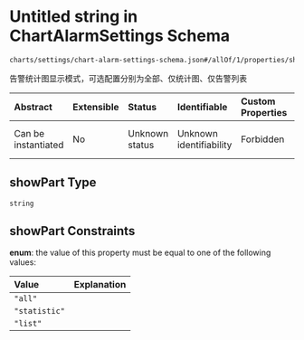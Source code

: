 # Untitled string in ChartAlarmSettings Schema

```txt
charts/settings/chart-alarm-settings-schema.json#/allOf/1/properties/showPart
```

告警统计图显示模式，可选配置分别为全部、仅统计图、仅告警列表

| Abstract            | Extensible | Status         | Identifiable            | Custom Properties | Additional Properties | Access Restrictions | Defined In                                                                                                           |
| :------------------ | :--------- | :------------- | :---------------------- | :---------------- | :-------------------- | :------------------ | :------------------------------------------------------------------------------------------------------------------- |
| Can be instantiated | No         | Unknown status | Unknown identifiability | Forbidden         | Allowed               | none                | [chart-alarm-settings-schema.json\*](../out/charts/settings/chart-alarm-settings-schema.json "open original schema") |

## showPart Type

`string`

## showPart Constraints

**enum**: the value of this property must be equal to one of the following values:

| Value         | Explanation |
| :------------ | :---------- |
| `"all"`       |             |
| `"statistic"` |             |
| `"list"`      |             |
